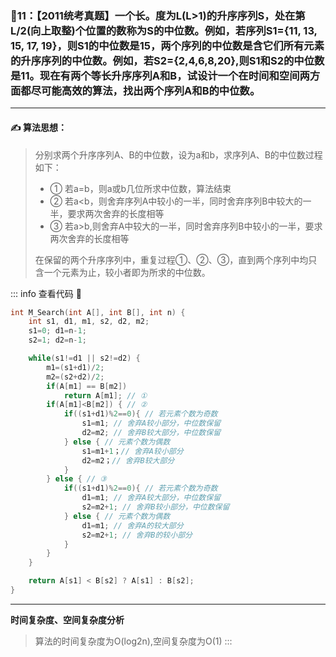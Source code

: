 ### :page_with_curl:11：【2011统考真题】一个长。度为L(L>1)的升序序列S，处在第L/2(向上取整)个位置的数称为S的中位数。例如，若序列S1={11, 13, 15, 17, 19}，则S1的中位数是15，两个序列的中位数是含它们所有元素的升序序列的中位数。例如，若S2={2,4,6,8,20},则S1和S2的中位数是11。现在有两个等长升序序列A和B，试设计一个在时间和空间两方面都尽可能高效的算法，找出两个序列A和B的中位数。
---

#### :writing_hand: 算法思想：
> 分别求两个升序序列A、B的中位数，设为a和b，求序列A、B的中位数过程如下：
> - ① 若a=b，则a或b几位所求中位数，算法结束
> - ② 若a<b，则舍弃序列A中较小的一半，同时舍弃序列B中较大的一半，要求两次舍弃的长度相等
> - ③ 若a>b,则舍弃A中较大的一半，同时舍弃序列B中较小的一半，要求两次舍弃的长度相等
>
> 在保留的两个升序序列中，重复过程①、②、③，直到两个序列中均只含一个元素为止，较小者即为所求的中位数。
 

::: info  查看代码 :cup_with_straw:
```C 
int M_Search(int A[], int B[], int n) {
    int s1, d1, m1, s2, d2, m2;
    s1=0; d1=n-1;
    s2=1; d2=n-1;

    while(s1!=d1 || s2!=d2) {
        m1=(s1+d1)/2;
        m2=(s2+d2)/2;
        if(A[m1] == B[m2])
            return A[m1]; // ①
        if(A[m1]<B[m2]) { // ②
            if((s1+d1)%2==0){ // 若元素个数为奇数
                s1=m1; // 舍弃A较小部分，中位数保留
                d2=m2; // 舍弃B较大部分，中位数保留
            } else { // 元素个数为偶数
                s1=m1+1；// 舍弃A较小部分
                d2=m2；// 舍弃B较大部分
            }
        } else { // ③
            if((s1+d1)%2==0){ // 若元素个数为奇数
                d1=m1; // 舍弃A较大部分，中位数保留
                s2=m2+1; // 舍弃B较小部分，中位数保留
            } else { // 元素个数为偶数
                d1=m1; // 舍弃A的较大部分
                s2=m2+1; // 舍弃B的较小部分
            }
        }
    }

    return A[s1] < B[s2] ? A[s1] : B[s2];
}

```
---
**时间复杂度、空间复杂度分析**
> 算法的时间复杂度为O(log2n),空间复杂度为O(1)
:::

